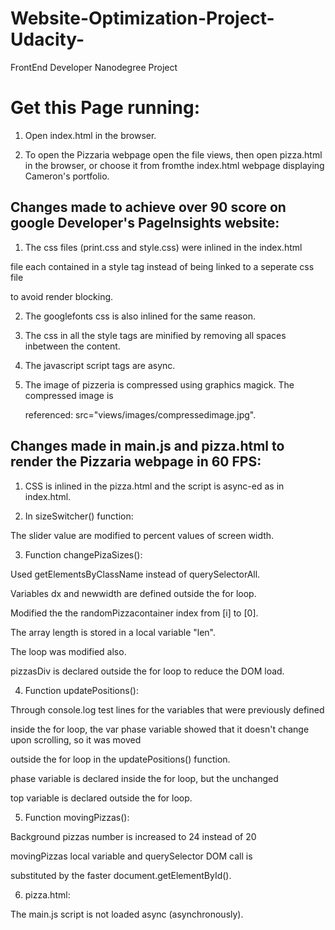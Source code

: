 # Website-Optimization-Project-Udacity-
FrontEnd Developer Nanodegree Project


# Get this Page running:

1. Open index.html in the browser. 

2. To open the Pizzaria webpage open the file views, then open pizza.html in the browser, 
or choose it from fromthe index.html webpage displaying Cameron's portfolio.

## Changes made to achieve over 90 score on google Developer's PageInsights website: 

1. The css files (print.css and style.css) were inlined in the index.html

  file each contained in a style tag instead of being linked to a seperate css file 

  to avoid render blocking.

2. The googlefonts css is also inlined for the same reason.

3. The css in all the style tags are minified by removing all spaces inbetween the content.

4. The javascript script tags are async.

5. The image of pizzeria is compressed using graphics magick. The compressed image is 

   referenced: src="views/images/compressedimage.jpg".


## Changes made in main.js and pizza.html to render the Pizzaria webpage in 60 FPS:

1. CSS is inlined in the pizza.html and the script is async-ed as in index.html.

2. In sizeSwitcher() function:
  
  The slider value are modified to percent values of screen width.

3. Function changePizaSizes():

  Used getElementsByClassName instead of querySelectorAll.

  Variables dx and newwidth are defined outside the for loop.
  
  Modified the  the randomPizzacontainer index from [i] to [0].
  
  The array length is stored in a local variable "len".
  
  The loop was modified also.
  
  pizzasDiv is declared outside the for loop to reduce the DOM load.

4. Function updatePositions():

  Through console.log test lines for the variables that were previously defined

  inside the for loop, the var phase variable showed that it doesn't change upon scrolling, so it was moved 

  outside the for loop in the updatePositions() function.
 
 phase variable is declared inside the for loop, but the unchanged
 
 top variable is declared outside the for loop.
 
5. Function movingPizzas():
 
 Background pizzas number is increased to 24 instead of 20
 
 movingPizzas local variable and querySelector DOM call is

 substituted by the faster document.getElementById().
 
6. pizza.html:

 The main.js script is not loaded async (asynchronously). 
